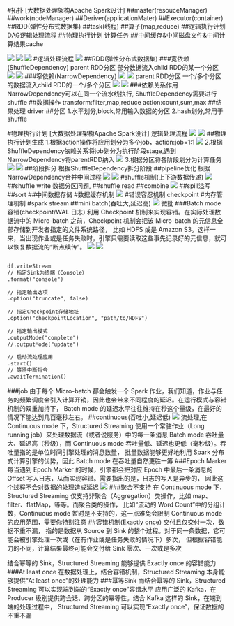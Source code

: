 #拓扑
[大数据处理架构Apache Spark设计]
##master(resouceManager)
##work(nodeManager)
##Deriver(applicationMater)
##Executor(container)
##RDD(弹性分布式数据集)
##task(线程)
##算子(map,reduce)
##逻辑执行计划
DAG逻辑处理流程
##物理执行计划
计算任务
##中间缓存&中间磁盘文件&中间计算结果cache

![](.z_04_spark_拓扑_images/c91f2f5d.png)
![](.z_04_spark_拓扑_images/73af3ac5.png)
![](.z_04_spark_拓扑_images/9a9d6399.png)
#逻辑处理流程
![](.z_04_spark_拓扑_images/e2f14ac2.png)
##RDD(弹性分布式数据集)
###宽依赖(ShuffleDependency)
parent RDD分区 部分数据流入child RDD的某一个分区
![](.z_04_spark_01_拓扑_images/424aae9f.png)
![](.z_04_spark_01_拓扑_images/91ff49ff.png)
###窄依赖(NarrowDependency)
![](.z_04_spark_拓扑_images/dbbf682b.png)
![](.z_04_spark_01_拓扑_images/566b8cd0.png)
parent RDD分区 一个/多个分区的数据流入child RDD的一个/多个分区
![](.z_04_spark_01_拓扑_images/e8e2d500.png)
![](.z_04_spark_01_拓扑_images/98da815b.png)
###依赖关系作用
NarrowDependency可以在同一个流水线执行,
ShuffleDependency需要进行shuffle
##数据操作
transform:filter,map,reduce
action:count,sum,max
##结果处理
driver
##分区
1.水平划分,block,常用输入数据的分区
2.hash划分,常用于shuffle

#物理执行计划
[大数据处理架构Apache Spark设计]
逻辑处理流程
![](.z_04_spark_01_拓扑_images/143ff867.png)
![](.z_04_spark_01_拓扑_images/0994a37b.png)
##物理执行计划生成
1.根据action操作将应用划分为多个job，action:job=1:1
![](.z_04_spark_01_拓扑_images/5c42f7fd.png)
2.根据ShuffleDependency依赖关系将job划分为执行阶段stage,遇到NarrowDependency将parentRDD纳入
![](.z_04_spark_01_拓扑_images/29e6b015.png)
3.根据分区将各阶段划分为计算任务
![](.z_04_spark_01_拓扑_images/3746de15.png)
![](.z_04_spark_01_拓扑_images/4d81515b.png)
##阶段拆分
根据ShuffleDependency拆分阶段
##pipeline优化
根据NarrowDependency合并中间过程
![](.z_04_spark_01_拓扑_images/8a288308.png)
![](.z_04_spark_01_拓扑_images/e8d991d8.png)
#shuffle机制(上下游数据传递)
[](https://time.geekbang.org/column/article/420399)
![](.z_04_spark_01_拓扑_images/b242ee83.png)
##shuffle write
数据分区问题,
##shuffle read
##combine
![](.z_04_spark_01_拓扑_images/b9d386e2.png)
##spill溢写
##sort
##中间数据存储
#数据缓存机制
![](.z_04_spark_01_拓扑_images/f14d9015.png)
#错误容忍机制
checkpoint
#内存管理机制
#spark stream
##mini batch(吞吐大,延迟高)
![](.z_04_spark_01_拓扑_images/13547a8c.png)
微批
###Batch mode 容错(checkpoint/WAL 日志)
利用 Checkpoint 机制来实现容错。在实际处理数据流中的 Micro-batch 之前，Checkpoint 机制会把该 Micro-batch 的元信息全部存储到开发者指定的文件系统路径，
比如 HDFS 或是 Amazon S3。这样一来，当出现作业或是任务失败时，引擎只需要读取这些事先记录好的元信息，就可以恢复数据流的“断点续传”。
![](.z_04_spark_01_拓扑_images/edd2cf1d.png)
![](.z_04_spark_01_拓扑_images/203da839.png)
```asp

df.writeStream
// 指定Sink为终端（Console）
.format("console")
 
// 指定输出选项
.option("truncate", false)
 
// 指定Checkpoint存储地址
.option("checkpointLocation", "path/to/HDFS")
 
// 指定输出模式
.outputMode("complete")
//.outputMode("update")
 
// 启动流处理应用
.start()
// 等待中断指令
.awaitTermination()
```
###job
由于每个 Micro-batch 都会触发一个 Spark 作业，我们知道，作业与任务的频繁调度会引入计算开销，因此也会带来不同程度的延迟。在运行模式与容错机制的双重加持下，
Batch mode 的延迟水平往往维持在秒这个量级，在最好的情况下能达到几百毫秒左右。
##continuous(吞吐小,延迟低)
[](https://github.com/lw-lin/CoolplaySpark/blob/master/Structured%20Streaming%20%E6%BA%90%E7%A0%81%E8%A7%A3%E6%9E%90%E7%B3%BB%E5%88%97/1.1%20Structured%20Streaming%20%E5%AE%9E%E7%8E%B0%E6%80%9D%E8%B7%AF%E4%B8%8E%E5%AE%9E%E7%8E%B0%E6%A6%82%E8%BF%B0.md#%E4%B8%89structured-streaming%E6%97%A0%E9%99%90%E5%A2%9E%E9%95%BF%E7%9A%84%E8%A1%A8%E6%A0%BC)
![](.z_04_spark_01_拓扑_images/08c07e34.png)
流处理,在 Continuous mode 下，Structured Streaming 使用一个常驻作业（Long running job）来处理数据流（或者说服务）中的每一条消息
Batch mode 吞吐量大、延迟高（秒级），而 Continuous mode 吞吐量低、延迟也更低（毫秒级）。吞吐量指的是单位时间引擎处理的消息数量，
批量数据能够更好地利用 Spark 分布式计算引擎的优势，因此 Batch mode 在吞吐量自然更胜一筹
###Epoch Marker
每当遇到 Epoch Marker 的时候，引擎都会把对应 Epoch 中最后一条消息的 Offset 写入日志，从而实现容错。需要指出的是，日志的写入是异步的，
因此这个过程不会对数据的处理造成延迟
![](.z_04_spark_01_拓扑_images/8169b181.png)
###聚合不支持
在 Continuous mode 下，Structured Streaming 仅支持非聚合（Aggregation）类操作，比如 map、filter、flatMap，等等。而聚合类的操作，
比如“流动的 Word Count”中的分组计数，Continuous mode 暂时是不支持的，这一点难免会限制 Continuous mode 的应用范围，需要你特别注意
##容错机制(Exactly once)
交付且仅交付一次，数据不重不漏，
指的是数据从 Source 到 Sink 的整个过程。对于同一条数据，它可能会被引擎处理一次或（在有作业或是任务失败的情况下）多次，
但根据容错能力的不同，计算结果最终可能会交付给 Sink 零次、一次或是多次

结合幂等的 Sink，Structured Streaming 能够提供 Exactly once 的容错能力
###At least once
在数据处理上，结合容错机制，Structured Streaming 本身能够提供“At least once”的处理能力
###幂等Sink
而结合幂等的 Sink，Structured Streaming 可以实现端到端的“Exactly once”容错水平
应用广泛的 Kafka，在 Producer 级别提供跨会话、跨分区的幂等性。结合 Kafka 这样的 Sink，在端到端的处理过程中，
Structured Streaming 可以实现“Exactly once”，保证数据的不重不漏
